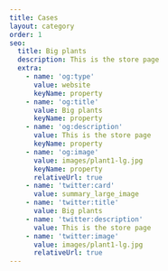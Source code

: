 ```yaml
---
title: Cases
layout: category
order: 1
seo:
  title: Big plants
  description: This is the store page
  extra:
    - name: 'og:type'
      value: website
      keyName: property
    - name: 'og:title'
      value: Big plants
      keyName: property
    - name: 'og:description'
      value: This is the store page
      keyName: property
    - name: 'og:image'
      value: images/plant1-lg.jpg
      keyName: property
      relativeUrl: true
    - name: 'twitter:card'
      value: summary_large_image
    - name: 'twitter:title'
      value: Big plants
    - name: 'twitter:description'
      value: This is the store page
    - name: 'twitter:image'
      value: images/plant1-lg.jpg
      relativeUrl: true
---
```

